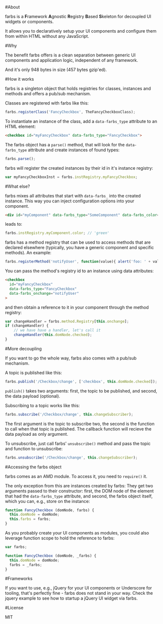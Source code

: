 #About

farbs is a **F**ramework **A**gnostic **R**egistry **B**ased **S**keleton for decoupled UI widgets or components.

It allows you to declaratively setup your UI components and configure them from within HTML without any JavaScript.

#Why

The benefit farbs offers is a clean separation between generic UI components and application logic, independent of any framework.

And it's only 948 bytes in size (457 bytes gzip'ed).

#How it works

farbs is a singleton object that holds registries for classes, instances and methods and offers a pub/sub mechanism.

Classes are registered with farbs like this:

```javascript
farbs.registerClass('FancyCheckbox', TheFancyCheckboxClass);
```

To instantiate an instance of the class, add a `data-farbs_type` attribute to an HTML element:

```html
<checkbox id="myFancyCheckbox" data-farbs_type="FancyCheckbox">
```

The farbs object has a `parse()` method, that will look for the `data-farbs_type` attribute and create instances of found types:

```javascript
farbs.parse();
```

farbs will register the created instances by their id in it's instance registry:

```javascript
var myFancyCheckboxInst = farbs.instRegistry.myFancyCheckbox;
```

#What else?

farbs mixes all attributes that start with `data-farbs_` into the created instance. This way you can inject configuration options into your component.

```html
<div id="myComponent" data-farbs_type="SomeComponent" data-farbs_color="green">
```

leads to:

```javascript
farbs.instRegistry.myComponent.color; // 'green'
```

farbs has a method registry that can be used to access methods that are declared elsewhere (typically, you have a generic component and specific methods). An example:

```javascript
farbs.registerMethod('notifyUser', function(value){ alert('foo: ' + value); });
```

You can pass the method's registry id to an instance using data attributes:

```html
<checkbox 
  id="myFancyCheckbox" 
  data-farbs_type="FancyCheckbox"
  data-farbs_onchange="notifyUser"
>
```

and then obtain a reference to it in your component through the method registry:

```javascript
var changeHandler = farbs.method.Registry[this.onchange];
if (changeHandler) {
	// we have have a handler, let's call it
	changeHandler(this.domNode.checked);
}
```

#More decoupling

If you want to go the whole way, farbs also comes with a pub/sub mechanism.

A topic is published like this:

```javascript
farbs.publish('/Checkbox/change', ['checkbox', this.domNode.checked]);
```

`publish()` takes two arguments: first, the topic to be published, and second, the data payload (optional).

Subscribing to a topic works like this:

```javascript
farbs.subscribe('/Checkbox/change', this.changeSubscriber);
```

The first argument is the topic to subscribe two, the second is the function to call when that topic is published. The callback function will recieve the data payload as only argument.

To unsubscribe, just call farbs' `unsubscribe()` method and pass the topic and function to unsubscribe:

```javascript
farbs.unsubscribe('/Checkbox/change', this.changeSubscriber);
```

#Accessing the farbs object

farbs comes as an AMD module. To access it, you need to `require()` it. 

The only exception from this are instances created by farbs: They get two arguments passed to their constructor: first, the DOM node of the element that had the `data-farbs_type` attribute, and second, the farbs object itself, which you can, e.g., store on the instance:

```javascript
function FancyCheckbox (domNode, farbs) {
  this.domNode = domNode;
  this.farbs = farbs;
}
```

As you probably create your UI components as modules, you could also leverage function scope to hold the reference to farbs:

```javascript
var farbs;

function FancyCheckbox (domNode, _farbs) {
  this.domNode = domNode;
  farbs = _farbs;
}
```

#Frameworks

If you want to use, e.g., jQuery for your UI components or Underscore for tooling, that's perfectly fine - farbs does not stand in your way. Check the jquery example to see how to startup a jQuery UI widget via farbs.

#License

MIT

